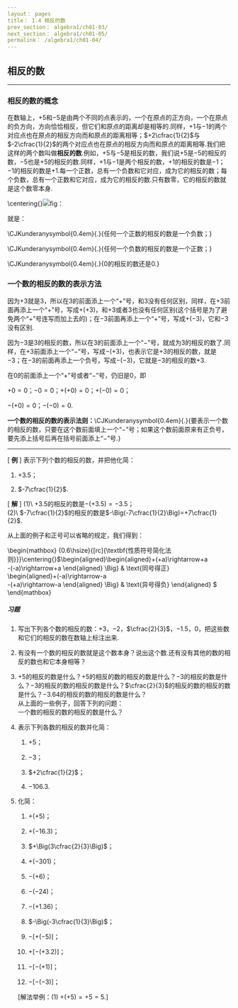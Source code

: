 ```yaml
---
layout： pages
title： 1.4 相反的数
prev_section： algebra1/ch01-03/
next_section： algebra1/ch01-05/
permalink： /algebra1/ch01-04/
---
```


相反的数
--------

----

### 相反的数的概念

在数轴上，$+5$和$-5$是由两个不同的点表示的，一个在原点的正方向，一个在原点的负方向，方向恰恰相反，但它们和原点的距离却是相等的.同样，$+1$与$-1$的两个对应点也在原点的相反方向而和原点的距离相等；$+2\cfrac{1}{2}$与$-2\cfrac{1}{2}$的两个对应点也在原点的相反方向而和原点的距离相等.我们把这样的两个数叫做**相反的数**.例如，$+5$与$-5$是相反的数，我们说$+5$是$-5$的相反的数，$-5$也是$+5$的相反的数.同样，$+1$与$-1$是两个相反的数，$+1$的相反的数是$-1$；$-1$的相反的数是$+1$.每一个正数，总有一个负数和它对应，成为它的相反的数；每个负数，总有一个正数和它对应，成为它的相反的数.只有数零，它的相反的数就是这个数零本身.

\centering{}![](images/-019.png "fig：")

就是：

<span>\CJKunderanysymbol{0.4em}{.}{任何一个正数的相反的数是一个负数；}</span>

<span>\CJKunderanysymbol{0.4em}{.}{任何一个负数的相反的数是一个正数；}</span>

<span>\CJKunderanysymbol{0.4em}{.}{$0$的相反的数还是$0$.}</span>

### 一个数的相反的数的表示方法

因为$+3$就是$3$，所以在3的前面添上一个“$+$”号，和$3$没有任何区别，同样，在$+3$前面再添上一个“$+$”号，写成$+(+3)$，和$+3$或者$3$也没有任何区别(这个括号是为了避免两个“$+$”号连写而加上去的)；在$-3$前面再添上一个“$+$”号，写成$+(-3)$，它和$-3$没有区别.

因为$-3$是$3$的相反的数，所以在$3$的前面添上一个“$-$”号，就成为$3$的相反的数了.同样，在$+3$前面添上一个“$-$”号，写成$-(+3)$，也表示它是$+3$的相反的数，就是$-3$；在$-3$的前面再添上一个负号，写成$-(-3)$，它就是$-3$的相反的数$+3$.

在$0$的前面添上一个“$+$”号或者“$-$”号，仍旧是$0$，即

$+0=0$；$-0=0$；$+(+0)=0$；$+(-0)=0$；

$-(+0)=0$；$-(-0)=0$.

**一个数的相反的数的表示法则：**<span>\CJKunderanysymbol{0.4em}{.}{要表示一个数的相反的数，只要在这个数前面填上一个“$-$”号；如果这个数前面原来有正负号，要先添上括号后再在括号前面添上“$-$”号.}</span>


----

[ **例** ] 表示下列个数的相反的数，并把他化简：

1.  $+3.5$；

2.  $-7\cfrac{1}{2}$.

[ **解** ] (1)\ $+3.5$的相反的数是$-(+3.5)=-3.5$；  
(2)\ $-7\cfrac{1}{2}$的相反的数是$-\Big(-7\cfrac{1}{2}\Big)=+7\cfrac{1}{2}$.


从上面的例子和正号可以省略的规定，我们得到：

\begin{mathbox}
{0.6\hsize}{[rc]{\textbf{性质符号简化法则}}}\centering{}$\begin{aligned}\begin{aligned}+(+a)\rightarrow+a  
-(-a)\rightarrow+a
\end{aligned}
\Big\} & \text{同号得正}  
\begin{aligned}+(-a)\rightarrow-a  
-(+a)\rightarrow-a
\end{aligned}
\Big\} & \text{异号得负}
\end{aligned}
$
\end{mathbox}


<div class="note">
<h5>习题</h5>
</div>

1.  写出下列各个数的相反的数：$+3$，$-2$，$\cfrac{2}{3}$，$-1.5$，$0$，把这些数和它们的相反的数在数轴上标注出来.

2.  有没有一个数的相反的数就是这个数本身？说出这个数.还有没有其他的数的相反的数也和它本身相等？

3.  $+5$的相反的数是什么？$+5$的相反的数的相反的数是什么？$-3$的相反的数是什么？$-3$的相反的数的相反的数是什么？$\cfrac{2}{3}$的相反的数的相反的数是什么？$-3.64$的相反的数的相反的数是什么？\
    从上面的一些例子，回答下列的问题：\
    一个数的相反的数的相反的数是什么？

4.  表示下列各数的相反的数并化简：

    1.  $+5$；

    2.  $-3$；

    3.  $+2\cfrac{1}{2}$；

    4.  $-106.3$.

5.  化简：

    1.  $+(+5)$；

    2.  $+(-16.3)$；

    3.  $+\Big(3\cfrac{2}{3}\Big)$；

    4.  $+(-301)$；

    5.  $-(+6)$；

    6.  $-(-24)$；

    7.  $-(+1.36)$；

    8.  $-\Big(-3\cfrac{1}{3}\Big)$；

    9.  $-[+(-5)]$；

    10. $+[-(+3.2)]$；

    11. $-[-(+1)]$；

    12. $-[-(-3)]$；

    <span>[</span>解法举例：(1) $+(+5)=+5=5$.<span>]</span>



